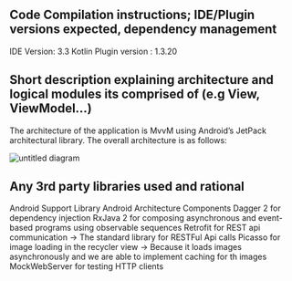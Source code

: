
## Code Compilation instructions; IDE/Plugin versions expected, dependency management
IDE Version: 3.3 
Kotlin Plugin version : 1.3.20

## Short description explaining architecture and logical modules its comprised of (e.g View, ViewModel...)
The architecture of the application is MvvM using Android’s JetPack architectural library. The overall architecture is as follows:

![untitled diagram](https://user-images.githubusercontent.com/26409185/52424069-5f213a00-2b4d-11e9-9d06-5d0fa6fc8b04.jpg)

## Any 3rd party libraries used and rational
Android Support Library
Android Architecture Components
Dagger 2 for dependency injection
RxJava 2 for composing asynchronous and event-based programs using observable sequences
Retrofit for REST api communication -> The standard library for RESTFul Api calls
Picasso for image loading in the recycler view -> Because it loads images asynchronously and we are able to implement caching for th images 
MockWebServer for testing HTTP clients
